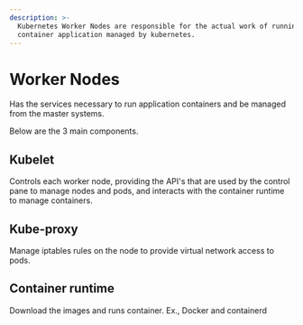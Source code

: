 ```yaml
---
description: >-
  Kubernetes Worker Nodes are responsible for the actual work of running
  container application managed by kubernetes.
---
```


# Worker Nodes

Has the services necessary to run application containers and be managed from the master systems.

Below are the 3 main components.

## Kubelet

Controls each worker node, providing the API's that are used by the control pane to manage nodes and pods, and interacts with the container runtime to manage containers.

## Kube-proxy

 Manage iptables rules on the node to provide virtual network access to pods.

## Container runtime

Download the images and runs container. Ex., Docker and containerd





